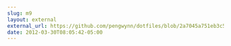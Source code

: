 ```yaml
---
slug: m9
layout: external
external_url: https://github.com/pengwynn/dotfiles/blob/2a7045a751eb3c512c1c2309a0e14dd1e6b45ece/tmux/tmux.conf.symlink#L60
date: 2012-03-30T08:05:42-05:00
---
```

